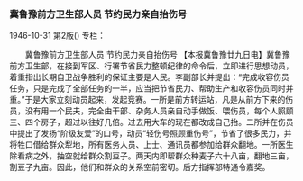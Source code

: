 ### 冀鲁豫前方卫生部人员  节约民力亲自抬伤号

1946-10-31
第2版()
专栏：

　　冀鲁豫前方卫生部人员
    节约民力亲自抬伤号
    【本报冀鲁豫廿九日电】冀鲁豫前方卫生部，在接到军区、行署节省民力整顿纪律的命令后，立即进行思想动员，着重指出长期自卫战争胜利的保证主要是人民。李副部长并提出：“完成收容伤员任务，只是完成了全部任务的一半，应当把节省民力、帮助生产和收容伤员同时并重。”于是大家立刻动员起来，发起竞赛。一所是前方转运站，凡是从前方下来的伤员，没有用一个民夫，完全由干部、杂务人员亲自动手做饭、喂伤员，每个人照顾三、四个房子，超过以往好几倍。过去用大车的现在都改成自己抬。二所并在伤员中提出了发扬“阶级友爱”的口号，动员“轻伤号照顾重伤号”，节省了很多民力，并将牲口借给群众犁地，所有医务人员、上士、通讯员都参加给群众翻地。一所医生除看病之外，抽空就给群众割豆子。两天内即帮群众种麦子六十八亩，翻地三亩，割豆子九亩。因此，他们和群众的关系空前密切。后方指挥部特通令嘉奖。
